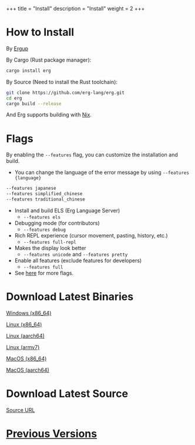 +++
title = "Install"
description = "Install"
weight = 2
+++

# How to Install

By [Ergup](https://github.com/mtshiba/ergup)

By Cargo (Rust package manager):

```sh
cargo install erg
```

By Source (Need to install the Rust toolchain):

```sh
git clone https://github.com/erg-lang/erg.git
cd erg
cargo build --release
```

And Erg supports building with [Nix](https://github.com/erg-lang/erg#building-by-nix).

# Flags

By enabling the `--features` flag, you can customize the installation and build.

- You can change the language of the error message by using  `--features {language}`

```sh
--features japanese
--features simplified_chinese
--features traditional_chinese
```

- Install and build ELS (Erg Language Server)
  - `--features els`
- Debugging mode (for contributors)
  - `--features debug`
- Rich REPL experience (cursor movement, pasting, history, etc.)
  - `--features full-repl`
- Makes the display look better
  - `--features unicode` and `--features pretty`
- Enable all features (exclude features for developers)
  - `--features full`
- See [here](https://github.com/erg-lang/erg/blob/main/doc/EN/dev_guide/build_features.md) for more flags.

# Download Latest Binaries

[Windows (x86_64)](https://github.com/erg-lang/erg/releases/latest/download/erg-x86_64-pc-windows-msvc.zip)

[Linux (x86_64)](https://github.com/erg-lang/erg/releases/latest/download/erg-x86_64-unknown-linux-gnu.tar.gz)

[Linux (aarch64)](https://github.com/erg-lang/erg/releases/latest/download/erg-aarch64-unknown-linux-gnu.tar.gz)

[Linux (armv7)](https://github.com/erg-lang/erg/releases/latest/download/erg-armv7-unknown-linux-gnueabihf.tar.gz)

[MacOS (x86_64)](https://github.com/erg-lang/erg/releases/latest/download/erg-x86_64-apple-darwin.tar.gz)

[MacOS (aarch64)](https://github.com/erg-lang/erg/releases/latest/download/erg-aarch64-apple-darwin.tar.gz)

# Download Latest Source

[Source URL](https://github.com/erg-lang/erg/releases/latest)

# [Previous Versions](https://github.com/erg-lang/erg/releases)
